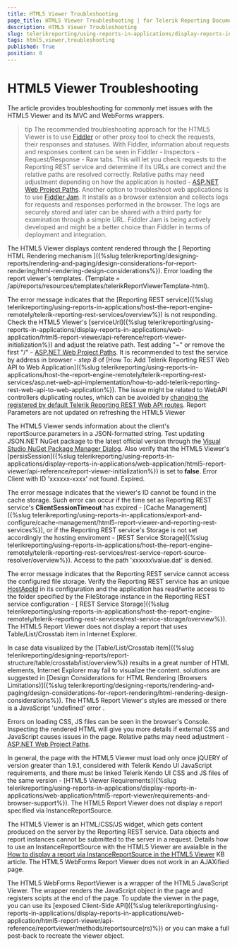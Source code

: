 ```yaml
---
title: HTML5 Viewer Troubleshooting
page_title: HTML5 Viewer Troubleshooting | for Telerik Reporting Documentation
description: HTML5 Viewer Troubleshooting
slug: telerikreporting/using-reports-in-applications/display-reports-in-applications/web-application/troubleshooting/html5-viewer-troubleshooting
tags: html5,viewer,troubleshooting
published: True
position: 0
---
```


# HTML5 Viewer Troubleshooting



The article provides troubleshooting for commonly met issues with the HTML5 Viewer and its MVC and WebForms wrappers.

>tip The recommended troubleshooting approach for the HTML5 Viewer is to use           [Fiddler](http://www.telerik.com/fiddler) or other proxy tool to check the requests, their responses and statuses.           With Fiddler, information about requests and responses content can be seen in Fiddler - Inspectors - Request/Response - Raw tabs.           This will let you check requests to the Reporting REST service and determine if its URLs are correct and the relative paths are resolved correctly.          Relative paths may need adjustment depending on how the application is hosted - [ASP.NET Web Project Paths](https://msdn.microsoft.com/en-us/library/ms178116.aspx).        Another option to troubleshoot web applications is to use          [Fiddler Jam](http://www.telerik.com/fiddler). It installs as a browser extension and collects logs for requests and responses performed in the browser.          The logs are securely stored and later can be shared with a third party for examination through a simple URL.          Fiddler Jam is being actively developed and might be a better choice than Fiddler in terms of deployment and integration.        


The HTML5 Viewer displays content rendered through the [
          Reporting HTML Rendering mechanism
        ]({%slug telerikreporting/designing-reports/rendering-and-paging/design-considerations-for-report-rendering/html-rendering-design-considerations%}).
      Error loading the report viewer's templates. (Template = /api/reports/resources/templates/telerikReportViewerTemplate-html).

The error message indicates that the [Reporting REST service]({%slug telerikreporting/using-reports-in-applications/host-the-report-engine-remotely/telerik-reporting-rest-services/overview%}) is not responding.
          Check the HTML5 Viewer's [serviceUrl]({%slug telerikreporting/using-reports-in-applications/display-reports-in-applications/web-application/html5-report-viewer/api-reference/report-viewer-initialization%}) and adjust the relative path.
          Test adding "~" or remove the first "/" - [ASP.NET Web Project Paths](https://msdn.microsoft.com/en-us/library/ms178116.aspx). It is recommended to test the service by address in browser - *step 8* of
          [How To: Add Telerik Reporting REST Web API to Web Application]({%slug telerikreporting/using-reports-in-applications/host-the-report-engine-remotely/telerik-reporting-rest-services/asp.net-web-api-implementation/how-to-add-telerik-reporting-rest-web-api-to-web-application%}).
          The issue might be related to WebAPI controllers duplicating routes, which can be avoided by [changing the registered by default Telerik Reporting REST Web API routes](http://www.telerik.com/support/kb/reporting/details/how-to-change-reporting-rest-web-api-routes-registered-by-default).
        Report Parameters are not updated on refreshing the HTML5 Viewer

The HTML5 Viewer sends information about the client's reportSource.parameters in a JSON-formatted string.
          Test updating JSON.NET NuGet package to the latest official version through the [Visual Studio NuGet Package Manager Dialog](https://docs.nuget.org/consume/package-manager-dialog). Also verify that the HTML5 Viewer's [persisSession]({%slug telerikreporting/using-reports-in-applications/display-reports-in-applications/web-application/html5-report-viewer/api-reference/report-viewer-initialization%})          is set to __false__.
        Error Client with ID 'xxxxxx-xxxx' not found. Expired.

The error message indicates that the viewer's ID cannot be found in the cache storage.
          Such error can occur if the time set as Reporting REST service's __ClientSessionTimeout__ has expired - [Cache Management]({%slug telerikreporting/using-reports-in-applications/export-and-configure/cache-management/html5-report-viewer-and-reporting-rest-services%}),
          or if the Reporting REST service's Storage is not set accordingly the hosting enviroment - [REST Service Storage]({%slug telerikreporting/using-reports-in-applications/host-the-report-engine-remotely/telerik-reporting-rest-services/rest-service-report-source-resolver/overview%}).
        Access to the path 'xxxxxx\value.dat' is denied.

The error message indicates that the Reporting REST service cannot access the configured file storage.
          Verify the Reporting REST service has an unique [HostAppId](/reporting/api/Telerik.Reporting.Services.ReportServiceConfiguration#Telerik_Reporting_Services_ReportServiceConfiguration_HostAppId)          in its configuration and the application has read/write access to the folder specified by the FileStorage instance in the Reporting REST service configuration
          - [ REST Service Storage]({%slug telerikreporting/using-reports-in-applications/host-the-report-engine-remotely/telerik-reporting-rest-services/rest-service-storage/overview%}).
        The HTML5 Report Viewer does not display a report that uses Table/List/Crosstab item in Internet Explorer.

In case data visualized by the [Table/List/Crosstab item]({%slug telerikreporting/designing-reports/report-structure/table/crosstab/list/overview%})          results in a great number of HTML elements, Internet Explorer may fail to visualize the content. solutions are suggested in
          [Design Considerations for HTML Rendering (Browsers Limitations)]({%slug telerikreporting/designing-reports/rendering-and-paging/design-considerations-for-report-rendering/html-rendering-design-considerations%}).
        The HTML5 Report Viewer's styles are messed or there is a JavaScript 'undefined' error .

Errors on loading CSS, JS files can be seen in the browser's Console.
          Inspecting the rendered HTML will give you more details if external CSS and JavaScript causes issues in the page.
          Relative paths may need adjustment - [ASP.NET Web Project Paths](https://msdn.microsoft.com/en-us/library/ms178116.aspx).
        

In general, the page with the HTML5 Viewer must load only once jQUERY of version greater than 1.9.1,
          considered with Telerik Kendo UI JavaScript requirements, and there must be linked Telerik Kendo UI CSS
          and JS files of the same version - [HTML5 Viewer Requirements]({%slug telerikreporting/using-reports-in-applications/display-reports-in-applications/web-application/html5-report-viewer/requirements-and-browser-support%}).
        The HTML5 Report Viewer does not display a report specified via InstanceReportSource.

The HTML5 Viewer is an HTML/CSS/JS widget, which gets content produced on the server by the Reporting REST service.
          Data objects and report instances cannot be submitted to the server in a request.
          Details how to use an InstanceReportSource with the HTML5 Viewer are avaialble in the [How to display a report via InstanceReportSource in the HTML5 Viewer](http://www.telerik.com/support/kb/reporting/details/how-to-display-a-report-via-instancereportsource-in-the-html5-viewer) KB article.
        The HTML5 WebForms Report Viewer does not work in an AJAXified page.

The HTML5 WebForms ReportViewer is a wrapper of the HTML5 JavaScript Viewer.
          The wrapper renders the JavaScript object in the page and registers scipts at the end of the page.
          To update the viewer in the page, you can use its [exposed Client-Side API]({%slug telerikreporting/using-reports-in-applications/display-reports-in-applications/web-application/html5-report-viewer/api-reference/reportviewer/methods/reportsource(rs)%})          or you can make a full post-back to recreate the viewer object.
        
